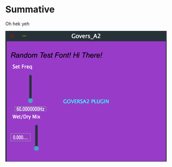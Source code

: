 # Summative

Oh hek yeh

![alt text](https://github.com/TGovers/Summative/blob/master/Screen%20Shot%202019-05-14%20at%202.30.17%20PM.png "Current GUI")
